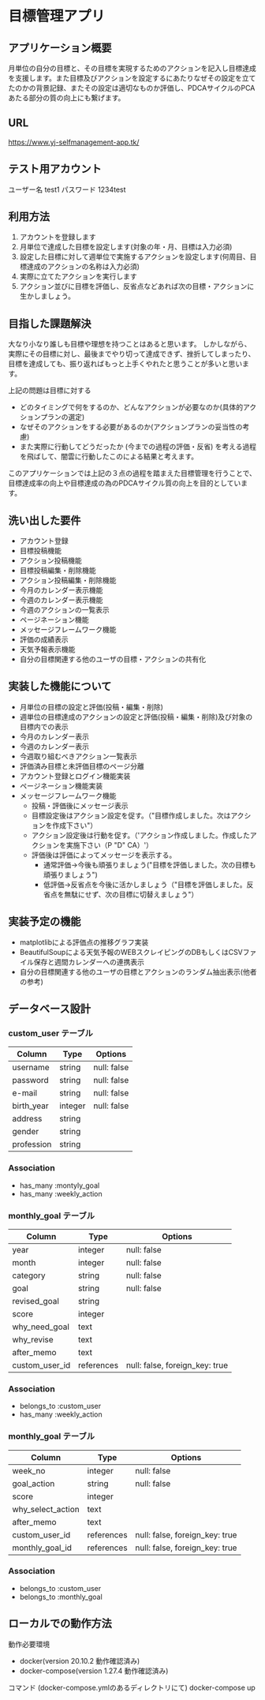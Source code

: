 # 目標管理アプリ
## アプリケーション概要	
月単位の自分の目標と、その目標を実現するためのアクションを記入し目標達成を支援します。また目標及びアクションを設定するにあたりなぜその設定を立てたのかの背景記録、またその設定は適切なものか評価し、PDCAサイクルのPCAあたる部分の質の向上にも繋げます。

## URL	
<https://www.yj-selfmanagement-app.tk/>

## テスト用アカウント	
ユーザー名 test1
パスワード 1234test

## 利用方法
1. アカウントを登録します
2. 月単位で達成した目標を設定します(対象の年・月、目標は入力必須)
3. 設定した目標に対して週単位で実施するアクションを設定します(何周目、目標達成のアクションの名称は入力必須)
4. 実際に立てたアクションを実行します
5. アクション並びに目標を評価し、反省点などあれば次の目標・アクションに生かしましょう。

## 目指した課題解決	
大なり小なり誰しも目標や理想を持つことはあると思います。
しかしながら、実際にその目標に対し、最後までやり切って達成できず、挫折してしまったり、目標を達成しても、振り返ればもっと上手くやれたと思うことが多いと思います。

上記の問題は目標に対する
* どのタイミングで何をするのか、どんなアクションが必要なのか(具体的アクションプランの選定)
* なぜそのアクションをする必要があるのか(アクションプランの妥当性の考慮)
* また実際に行動してどうだったか (今までの過程の評価・反省)
を考える過程を飛ばして、闇雲に行動したこのによる結果と考えます。

このアプリケーションでは上記の３点の過程を踏まえた目標管理を行うことで、
目標達成率の向上や目標達成の為のPDCAサイクル質の向上を目的としています。

## 洗い出した要件	
* アカウント登録
* 目標投稿機能
* アクション投稿機能
* 目標投稿編集・削除機能
* アクション投稿編集・削除機能
* 今月のカレンダー表示機能
* 今週のカレンダー表示機能
* 今週のアクションの一覧表示
* ページネーション機能
* メッセージフレームワーク機能
* 評価の成績表示 
* 天気予報表示機能
* 自分の目標関連する他のユーザの目標・アクションの共有化


## 実装した機能について
* 月単位の目標の設定と評価(投稿・編集・削除)
* 週単位の目標達成のアクションの設定と評価(投稿・編集・削除)及び対象の目標内での表示
* 今月のカレンダー表示
* 今週のカレンダー表示
* 今週取り組むべきアクション一覧表示
* 評価済み目標と未評価目標のページ分離
* アカウント登録とログイン機能実装
* ページネーション機能実装
* メッセージフレームワーク機能
   - 投稿・評価後にメッセージ表示
   - 目標設定後はアクション設定を促す。（"目標作成しました。次はアクションを作成下さい"）
   - アクション設定後は行動を促す。（'アクション作成しました。作成したアクションを実施下さい（P "D" CA）'）
   - 評価後は評価によってメッセージを表示する。
     - 通常評価→今後も頑張りましょう("目標を評価しました。次の目標も頑張りましょう")
     - 低評価→反省点を今後に活かしましょう（"目標を評価しました。反省点を無駄にせず、次の目標に切替えましょう"）

## 実装予定の機能	
* matplotlibによる評価点の推移グラフ実装
* BeautifulSoupによる天気予報のWEBスクレイピングのDBもしくはCSVファイル保存と週間カレンダーへの連携表示
* 自分の目標関連する他のユーザの目標とアクションのランダム抽出表示(他者の参考)

## データベース設計

### custom_user テーブル
| Column     | Type    | Options     |
| ---------- | ------- | ------------|
| username   | string  | null: false |
| password   | string  | null: false |
| e-mail     | string  | null: false |
| birth_year | integer | null: false |
| address    | string  |             |
| gender     | string  |             |
| profession | string  |             |

### Association

- has_many :montyly_goal
- has_many :weekly_action


### monthly_goal テーブル
| Column         | Type       | Options                        |
| -------------- | ---------- | -------------------------------|
| year           | integer    | null: false                    |
| month          | integer    | null: false                    |
| category       | string     | null: false                    |
| goal           | string     | null: false                    |
| revised_goal   | string     |                                |
| score          | integer    |                                |
| why_need_goal  | text       |                                |
| why_revise     | text       |                                |
| after_memo     | text       |                                |
| custom_user_id | references | null: false, foreign_key: true |

### Association

- belongs_to :custom_user
- has_many   :weekly_action


### monthly_goal テーブル
| Column            | Type       | Options                        |
| ----------------- | ---------- | -------------------------------|
| week_no           | integer    | null: false                    |
| goal_action       | string     | null: false                    |
| score             | integer    |                                |
| why_select_action | text       |                                |
| after_memo        | text       |                                |
| custom_user_id    | references | null: false, foreign_key: true |
| monthly_goal_id   | references | null: false, foreign_key: true |

### Association

- belongs_to :custom_user
- belongs_to :monthly_goal

## ローカルでの動作方法	
動作必要環境 
* docker(version 20.10.2 動作確認済み)
* docker-compose(version 1.27.4 動作確認済み) 

コマンド (docker-compose.ymlのあるディレクトリにて)
docker-compose up